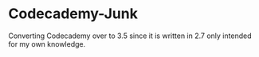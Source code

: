 # Codecademy-Junk
Converting Codecademy over to 3.5 since it is written in 2.7 only intended for my own knowledge.
